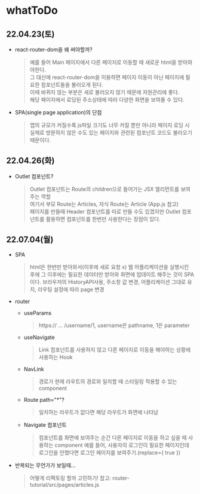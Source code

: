# whatToDo

## 22.04.23(토)

- react-router-dom을 왜 써야할까?

  > 예를 들어 Main 페이지에서 다른 페이지로 이동할 때 새로운 html을 받아와야한다. <br>
  > 그 대신에 react-router-dom을 이용하면 페이지 이동이 아닌 페이지에 필요한 컴포넌트들을 불러오게 된다. <br>
  > 이때 바뀌지 않는 부분은 새로 불러오지 않기 때문에 자원관리에 좋다. <br>
  > 해당 페이지에서 로딩된 주소상태에 따라 다양한 화면을 보여줄 수 있다. <br>

- SPA(single page application)의 단점

  > 앱의 규모가 커질수록 js파일 크기도 너무 커질 뿐만 아니라 페이지 로딩 시 실제로 방문하지 않은 수도 있는 페이지와 관련된 컴포넌트 코드도 불러오기 때문이다.

## 22.04.26(화)

- Outlet 컴포넌트?

  > Outlet 컴포넌트는 Route의 children으로 들어가는 JSX 엘리먼트를 보여주는 역할 <br>
  > 여기서 부모 Route는 Articles, 자식 Route는 Article (App.js 참고) <br>
  > 페이지를 만들때 Header 컴포넌트를 따로 만들 수도 있겠지만 Outlet 컴포넌트를 활용하면 컴포넌트를 한번만 사용한다는 장점이 있다.<br>

## 22.07.04(월)

- SPA

  > html은 한번만 받아와서(이후에 새로 요청 x) 웹 어플리케이션을 실행시킨 후에 그 이후에는 필요한 데이터만 받아와 화면에 업데이트 해주는 것이 SPA이다.
  > 브라우저의 HistoryAPI사용, 주소창 값 변경, 어플리케이션 그대로 유지, 라우팅 설정에 따라 page 변경

- router

  - useParams

    > https:// ... /username/1, username은 pathname, 1은 parameter

  - useNavigate

    > Link 컴포넌트를 사용하지 않고 다른 페이지로 이동을 해야하는 상황에 사용하는 Hook

  - NavLink

    > 경로가 현재 라우트의 경로와 일치할 때 스타일링 적용할 수 있는 component

  - Route path="\*"?

    > 일치하는 라우트가 없다면 해당 라우트가 화면에 나타남

  - Navigate 컴포넌트

    > 컴포넌트를 화면에 보여주는 순간 다른 페이지로 이동을 하고 싶을 때 사용하는 component
    > 예를 들어, 사용자의 로그인이 필요한 페이지인데 로그인을 안했다면 로그인 페이지를 보여주기.(replace={ true })

- 반복되는 무언가가 보일때...

  > 어떻게 리펙토링 할까 고민하기! 참고: router-tutorial/src/pages/articles.js
